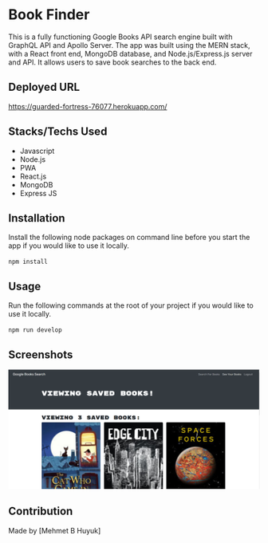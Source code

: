 # Book Finder

 This is a fully functioning Google Books API search engine built with GraphQL API and  Apollo Server. The app was built using the MERN stack, with a React front end, MongoDB database, and Node.js/Express.js server and API. It allows users to save book searches to the back end.

## Deployed URL

https://guarded-fortress-76077.herokuapp.com/

 ## Stacks/Techs Used
* Javascript
* Node.js
* PWA
* React.js
* MongoDB
* Express JS


## Installation

Install the following node packages on command line before you start the app if you would like to use it locally.
  

`npm install`
  
## Usage   
  
Run the following commands at the root of your project if you would like to use it locally.

`npm run develop`


## Screenshots
![book-finder](./client/src/assets/screenshot1.png)




## Contribution
Made by [Mehmet B Huyuk]
